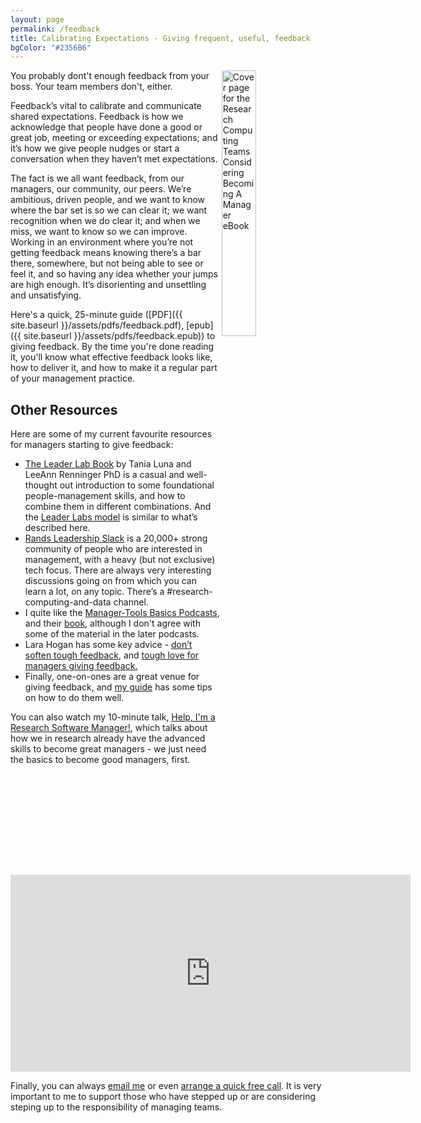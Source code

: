 ```yaml
---
layout: page
permalink: /feedback
title: Calibrating Expectations - Giving frequent, useful, feedback
bgColor: "#2356B6"
---
```


<!-- markdownlint-disable MD033 -->

<a href="{{ site.baseurl }}/assets/pdfs/feedback.pdf"> <img align="right" width="33%" src="{{ site.baseurl }}/assets/images/feedback-cover.png" alt="Cover page for the Research Computing Teams Considering Becoming A Manager eBook"> </a>

You probably dont't enough feedback from your boss.  Your team members don't, either.

Feedback’s vital to calibrate and communicate shared expectations. Feedback is how we acknowledge that people have done a good or great job, meeting or exceeding expectations; and it’s how we give people nudges or start a conversation when they haven’t met expectations.

The fact is we all want feedback, from our managers, our community, our peers. We’re ambitious, driven people, and we want to know where the bar set is so we can clear it; we want recognition when we do clear it; and when we miss, we want to know so we can improve. Working in an environment where you’re not getting feedback means knowing there’s a bar there, somewhere, but not being able to see or feel it, and so having any idea whether your jumps are high enough. It’s disorienting and unsettling and unsatisfying.

Here's a quick, 25-minute guide ([PDF]({{ site.baseurl }}/assets/pdfs/feedback.pdf),
[epub]({{ site.baseurl }}/assets/pdfs/feedback.epub)) to giving feedback.  By the time you're done reading it, you'll know what effective feedback looks like, how to deliver it, and how to make it a regular part of your management practice.

## Other Resources

Here are some of my current favourite resources for managers starting to give feedback:

* [The Leader Lab Book](https://leaderlab.lifelabslearning.com/) by Tania Luna and LeeAnn Renninger PhD is a casual and well-thought out introduction to some foundational people-management skills, and how to combine them in different combinations.  And the [Leader Labs model](https://home.lifelabslearning.com/download-feedback-culture-tool) is similar to what’s described here.
* [Rands Leadership Slack](https://randsinrepose.com/welcome-to-rands-leadership-slack/) is a 20,000+ strong community of people who are interested in management, with a heavy (but not exclusive) tech focus. There are always very interesting discussions going on from which you can learn a lot, on any topic.  There’s a #research-computing-and-data channel.
* I quite like the [Manager-Tools Basics Podcasts](https://www.manager-tools.com/manager-tools-basics), and their [book](https://www.manager-tools.com/products/effective-manager-book), although I don't agree with some of the material in the later podcasts.
* Lara Hogan has some key advice - [don’t soften tough feedback](https://larahogan.me/blog/tough-love-for-managers-giving-feedback/), and [tough love for managers giving feedback.](https://larahogan.me/blog/tough-love-for-managers-giving-feedback/)
* Finally, one-on-ones are a great venue for giving feedback, and [my guide](https://www.researchcomputingteams.org/one-on-ones) has some tips on how to do them well.

You can also watch my 10-minute talk, [Help, I'm a Research Software Manager!](https://www.researchcomputingteams.org/USRSE2021), which talks about how we in research already have the advanced skills to become great managers - we just need the basics to become good managers, first.

<iframe src="https://player.vimeo.com/video/554350779" width="640" height="315" frameborder="0" allow="autoplay; fullscreen; picture-in-picture" allowfullscreen title="Help, I'm a Research Software Manager"></iframe>

Finally, you can always [email me](mailto:jonathan@researchcomputingteams.org) or even [arrange a quick free call](https://calendly.com/jonathandursi/coaching-questions).  It is very important to me to support those who have stepped up or are considering steping up to the responsibility of managing teams.
